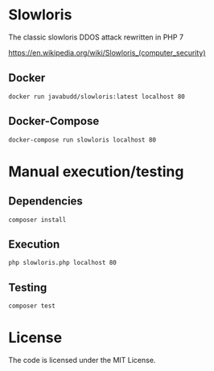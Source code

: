 # Slowloris
The classic slowloris DDOS attack rewritten in PHP 7

https://en.wikipedia.org/wiki/Slowloris_(computer_security)

## Docker
`docker run javabudd/slowloris:latest localhost 80`

## Docker-Compose
`docker-compose run slowloris localhost 80`

# Manual execution/testing

## Dependencies
`composer install`

## Execution
`php slowloris.php localhost 80`

## Testing
`composer test`

# License
The code is licensed under the MIT License.
